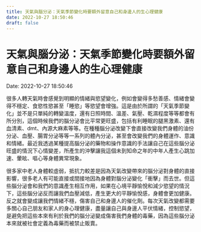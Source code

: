 ```yaml
---
title: 天氣與腦分泌：天氣季節變化時要額外留意自己和身邊人的生心理健康 
date: 2022-10-27 18:50:46 
draft: false
---
```

# 天氣與腦分泌：天氣季節變化時要額外留意自己和身邊人的生心理健康
Date: 2022-10-27 18:50:46

<!-- wp:paragraph -->
<p>很多人轉天氣時會感覺到明顯的情緒與慾望變化，例如會變得多愁善感、情緒會變得不穩定、食慾性慾甚至「睡慾」等慾望會增強。這是由於所謂的「天氣季節變化」並不是只單純的轉變溫度，還有日照時間、溫差、氣壓、乾濕程度等等都會有所分別，這個時候我們的腦分泌會比平常更旺盛，包括有利睡眠的腿黑激素、還有血清素、dmt、內源大麻素等等。在種種腦分泌改變下會直接改變我們身體的油份分泌、血壓、腸胃分泌等等一系列的體內分泌，甚至會改變我們的身體運作、意識和情緒。最近我透過某種提高腦分泌的藥物和操作意識的手法讓自己在這些腦分泌旺盛的情況下心情變差，所產生的沖擊讓我這個未到知命之年的中年人產生心跳加速、暈昡、嘔心等身體異常現象。</p>
<!-- /wp:paragraph -->

<!-- wp:paragraph -->
<p>很多家中老人身體較虛弱，抵抗力較差是因為天氣改變帶來的腦分泌對身體的直接影響，很多老人有可能直接或間接地因為身體對腦分泌變化「衝擊」而去世。但這些腦分泌會和我們的意識產生相互作用，如果在心境平靜愉悅和減少慾望的情況下，這些腦分泌反而讓我們血壓減低，產生更大的平靜愉悅感，身體會更加健康。反之就會變成讓我們情緒不穩，傷害自己和身邊人的催化劑。每次天氣改變都需要多關心自己朋友和家人的身心理健康，盡量讓自己與身邊人平伏情緒，控制慾望，是避免把這些本來有利於我們的腦分泌變成傷害我們身體的毒藥，因為這些腦分泌本來就被社會定義為毒藥而被禁止販賣。</p>
<!-- /wp:paragraph -->
